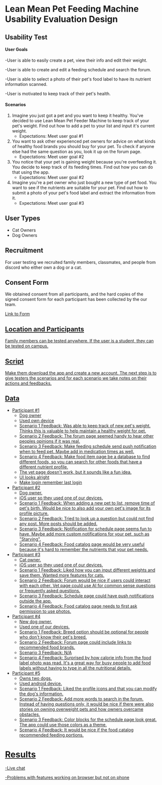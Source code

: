 # Lean Mean Pet Feeding Machine Usability Evaluation Design
## Usability Test
#### User Goals
  -User is able to easily create a pet, view their info and edit their weight.
  
  -User is able to create and edit a feeding schedule and search the forum.
  
  -User is able to select a photo of their pet's food label to have its nutrient information scanned.

  -User is motivated to keep track of their pet's health.

#### Scenarios
 1. Imagine you just got a pet and you want to keep it healthy. You've decided to use Lean Mean Pet Feeder Machine to keep track of your pet's weight. Find out how to add a pet to your list and input it's current weight.
    * Expectations: Meet user goal #1
 2. You want to ask other experienced pet owners for advice on what kinds of healthy food brands you should buy for your pet. To check if anyone else had the same question as you, look it up on the forum page.
    * Expectations: Meet user goal #2
 3. You notice that your pet is gaining weight because you're overfeeding it. You decide to keep track of its feeding times. Find out how you can do that using the app.
     * Expectations: Meet user goal #2
 4. Imagine you're a pet owner who just bought a new type of pet food. You want to see if the nutrients are suitable for your pet. Find out how to submit a photo of your pet's food label and extract the information from it.
    * Expectations: Meet user goal #3

## User Types
* Cat Owners
* Dog Owners 

## Recruitment
For user testing we recruited family members, classmates, and people from discord who either own a dog or a cat.

## Consent Form

 We obtained consent from all participants, and the hard copies of the signed consent form for each participant has been collected by the our team.

<a href="https://docs.google.com/document/d/1DPY_STlWvWqsiC2z6-3xnyx54cwUNanE2D_dJVf2jPI/edit">Link to Form

## Location and Participants 

Family members can be tested anywhere. If the user is a student, they can be tested on campus.

## Script
Make them download the app and create a new account. The next step is to give testers the scenarios and for each scenario we take notes on their actions and feedbacks.

## Data
* Participant #1
    * Dog owner
    * Used own device
    * Scenario 1 Feedback: Was able to keep track of new pet's weight. Thinks this is valuable to help maintain a healthy weight for pet.
    * Scenario 2 Feedback: The forum page seemed handy to hear other peoples opinions if it was real.
    * Scenario 3 Feedback: Make feeding schedule send push notification when to feed pet. Maybe add in medication times as well.
    * Scenario 4 Feedback: Make food item page be a database to find different foods, so you can search for other foods that have a different nutrient profile.
    * The vet page doesn't work, but it sounds like a fun idea.
    * UI looks alright
    * Make login remember last login
* Participant #2
    * Dog owner.
    * iOS user so they used one of our devices.
    * Scenario 1 Feedback: When adding a new pet to list, remove time of pet's birth. Would be nice to also add your own pet's image for its profile picture.
    * Scenario 2 Feedback: Tried to look up a question but could not find any post. More posts should be added.
    * Scenario 3 Feedback: Notification for schedule page seems fun to have. Maybe add more custom notifications for your pet, such as "Starving".
    * Scenario 4 Feedback: Food catalog page would be very useful because it's hard to remember the nutrients that your pet needs.
* Participant #3
    * Cat owner.
    * iOS user so they used one of our devices.
    * Scenario 1 Feedback: Liked how you can input different weights and save them. Wanted more features for cats.
    * Scenario 2 Feedback: Forum would be nice if users could interact with each other. Vet page could use AI for common sense questions or frequently asked questions.
    * Scenario 3 Feedback: Schedule page could have push notifications outside the app.
    * Scenario 4 Feedback: Food catalog page needs to first ask permission to use photos.  
* Participant #4
    * New dog owner.
    * Used one of our devices.
    * Scenario 1 Feedback: Breed option should be optional for people who don't know their pet's breed.
    * Scenario 2 Feedback: Forum page could include links to recommended food brands.
    * Scenario 3 Feedback: N/A
    * Scenario 4 Feedback: Surprised by how calorie info from the food label photo was read. It's a great way for busy people to add food labels without having to type in all the nutritional details.
* Participant #5
    * Owns two dogs.
    * Used android device.
    * Scenario 1 Feedback: Liked the profile icons and that you can modify the dog's information.
    * Scenario 2 Feedback: Add more words to search in the forum. Instead of having questions only, it would be nice if there were also stories on owning overweight pets and how owners overcame obstacles.
    * Scenario 3 Feedback: Color blocks for the schedule page look great. The app could use those colors as a theme.
    * Scenario 4 Feedback: It would be nice if the food catalog recommended feeding portions.
        
# Results
-Live chat 

-Problems with features working on browser but not on phone
